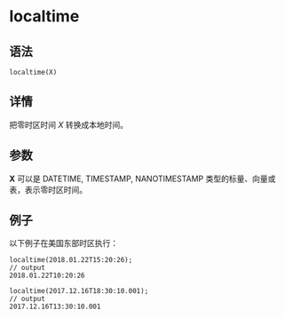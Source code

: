 # localtime

## 语法

`localtime(X)`

## 详情

把零时区时间 *X* 转换成本地时间。

## 参数

**X** 可以是 DATETIME, TIMESTAMP, NANOTIMESTAMP
类型的标量、向量或表，表示零时区时间。

## 例子

以下例子在美国东部时区执行：

```
localtime(2018.01.22T15:20:26);
// output
2018.01.22T10:20:26

localtime(2017.12.16T18:30:10.001);
// output
2017.12.16T13:30:10.001
```

